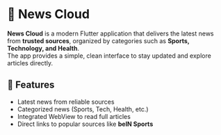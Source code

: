# 📰 News Cloud

**News Cloud** is a modern Flutter application that delivers the latest news from **trusted sources**, organized by categories such as **Sports, Technology, and Health**.  
The app provides a simple, clean interface to stay updated and explore articles directly.

## 🚀 Features
- Latest news from reliable sources  
- Categorized news (Sports, Tech, Health, etc.)  
- Integrated WebView to read full articles  
- Direct links to popular sources like **beIN Sports**  



